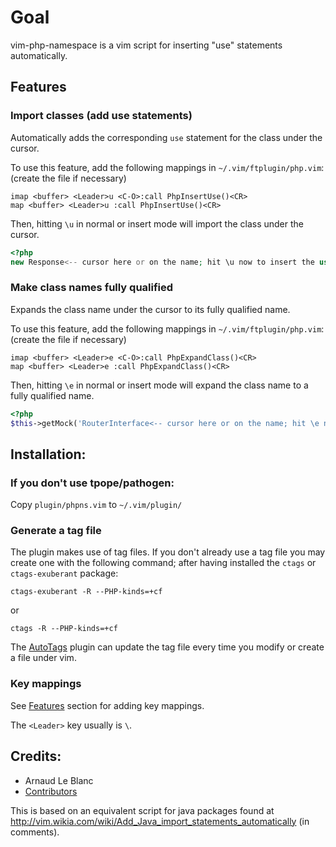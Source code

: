 # Goal

vim-php-namespace is a vim script for inserting "use" statements automatically.

## Features

### Import classes (add use statements)

Automatically adds the corresponding `use` statement for the class under the cursor.

To use this feature, add the following mappings  in `~/.vim/ftplugin/php.vim`: (create the file if necessary)

    imap <buffer> <Leader>u <C-O>:call PhpInsertUse()<CR>
    map <buffer> <Leader>u :call PhpInsertUse()<CR>

Then, hitting `\u` in normal or insert mode will import the class under the cursor.

``` php
<?php
new Response<-- cursor here or on the name; hit \u now to insert the use statement
```

### Make class names fully qualified

Expands the class name under the cursor to its fully qualified name.

To use this feature, add the following mappings  in `~/.vim/ftplugin/php.vim`: (create the file if necessary)

    imap <buffer> <Leader>e <C-O>:call PhpExpandClass()<CR>
    map <buffer> <Leader>e :call PhpExpandClass()<CR>

Then, hitting `\e` in normal or insert mode will expand the class name to a fully qualified name.

``` php
<?php
$this->getMock('RouterInterface<-- cursor here or on the name; hit \e now to expand the class name'
```

## Installation:

### If you don't use tpope/pathogen:

Copy `plugin/phpns.vim` to `~/.vim/plugin/`

### Generate a tag file

The plugin makes use of tag files. If you don't already use a tag file you may create one with the following command; after having installed the `ctags` or `ctags-exuberant` package:

    ctags-exuberant -R --PHP-kinds=+cf

or

    ctags -R --PHP-kinds=+cf

The [AutoTags](http://www.vim.org/scripts/script.php?script_id=1343) plugin can update the tag file every time you modify or create a file under vim.

### Key mappings

See [Features](#features) section for adding key mappings.

The `<Leader>` key usually is `\`.

## Credits:

 * Arnaud Le Blanc
 * [Contributors](https://github.com/arnaud-lb/vim-php-namespace/graphs/contributors)

This is based on an equivalent script for java packages found at http://vim.wikia.com/wiki/Add_Java_import_statements_automatically (in comments).
